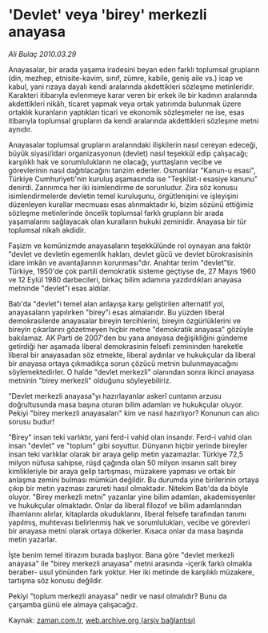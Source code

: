 # 'Devlet' veya 'birey' merkezli anayasa

*Ali Bulaç 2010.03.29*

<tr><td class="metin" colspan="2" style="padding-top: 20px; padding-left: 5px; ">Anayasalar, bir arada yaşama iradesini beyan eden farklı toplumsal grupların (din, mezhep, etnisite-kavim, sınıf, zümre, kabile, geniş aile vs.) icap ve kabul, yani rızaya dayalı kendi aralarında akdettikleri sözleşme metinleridir. Karakteri itibarıyla evlenmeye karar veren bir erkek ile bir kadının aralarında akdettikleri nikâh, ticaret yapmak veya ortak yatırımda bulunmak üzere ortaklık kuranların yaptıkları ticari ve ekonomik sözleşmeler ne ise, esas itibarıyla toplumsal grupların da kendi aralarında akdettikleri sözleşme metni aynıdır.</td></tr><tr><td class="metin" colspan="2" style="padding-top: 20px; padding-left: 5px; "><p> Anayasalar toplumsal grupların aralarındaki ilişkilerin nasıl cereyan edeceği, büyük siyasi/idari organizasyonun (devlet) nasıl teşekkül edip çalışacağı; karşılıklı hak ve sorumlulukların ne olacağı, yurttaşların vecibe ve görevlerinin nasıl dağıtılacağını tanzim ederler. Osmanlılar "Kanun-u esasi", Türkiye Cumhuriyeti'nin kuruluş aşamasında ise "Teşkilat-ı esasiye kanunu" denirdi. Zannımca her iki isimlendirme de sorunludur. Zira söz konusu isimlendirmelerde devletin temel kuruluşunu, örgütlenişini ve işleyişini düzenleyen kurallar mecmuası esas alınmaktadır ki, bizim sözünü ettiğimiz sözleşme metinlerinde öncelik toplumsal farklı grupların bir arada yaşamalarını sağlayacak olan kuralların hukuki zeminidir. Anayasa bir tür toplumsal nikah akdidir.
<p> Faşizm ve komünizmde anayasaların teşekkülünde rol oynayan ana faktör "devlet ve devletin egemenlik hakları, devlet gücü ve devlet bürokrasisinin idare imkân ve avantajlarının korunması"dır. Anahtar terim "devlet"tir. Türkiye, 1950'de çok partili demokratik sisteme geçtiyse de, 27 Mayıs 1960 ve 12 Eylül 1980 darbecileri, birkaç bilim adamına yazdırdıkları anayasa metninde "devlet"i esas aldılar.
<p> Batı'da "devlet"i temel alan anlayışa karşı geliştirilen alternatif yol, anayasaların yapılırken "birey"i esas almalarıdır. Bu yüzden liberal demokrasilerde anayasalar bireyin tercihlerini, bireyin özgürlüklerini ve bireyin çıkarlarını gözetmeyen hiçbir metne "demokratik anayasa" gözüyle bakılamaz. AK Parti de 2007'den bu yana anayasa değişikliğini gündeme getirdiği her aşamada liberal demokrasinin felsefi zemininden hareketle liberal bir anayasadan söz etmekte, liberal aydınlar ve hukukçular da liberal bir anayasa ortaya çıkmadıkça sorun çözücü metnin bulunmayacağını söylemektedirler. O halde "devlet merkezli" olanından sonra ikinci anayasa metninin "birey merkezli" olduğunu söyleyebiliriz.
<p> "Devlet merkezli anayasa"yı hazırlayanlar askerî cuntanın arzusu doğrultusunda masa başına oturan bilim adamları ve hukukçular oluyor. Pekiyi "birey merkezli anayasaları" kim ve nasıl hazırlıyor? Konunun can alıcı sorusu budur!
<p> "Birey" insan teki varlıktır, yani ferd-i vahid olan insandır. Ferd-i vahid olan insan "devlet" ve "toplum" gibi soyuttur. Dünyanın hiçbir yerinde bireyler insan teki varlıklar olarak bir araya gelip metin yazamazlar. Türkiye 72,5 milyon nüfusa sahipse, rüşd çağında olan 50 milyon insanın salt birey kimlikleriyle bir araya gelip tartışması, müzakere yapması ve ortak bir anlaşma zemini bulması mümkün değildir. Bu durumda yine birilerinin ortaya çıkıp bir metin yazması zarureti hasıl olmaktadır. Nitekim Batı'da da böyle oluyor. "Birey merkezli metni" yazanlar yine bilim adamları, akademisyenler ve hukukçular olmaktadır. Onlar da liberal filozof ve bilim adamlarından ilhamlarını alırlar, kitaplarda okuduklarını, liberal felsefe tarafından tanımı yapılmış, muhtevası belirlenmiş hak ve sorumlulukları, vecibe ve görevleri bir anayasa metni olarak ortaya dökerler. Kısaca onlar da masa başında metin yazarlar.
<p> İşte benim temel itirazım burada başlıyor. Bana göre "devlet merkezli anayasa" ile "birey merkezli anayasa" metni arasında -içerik farklı olmakla beraber- usul yönünden fark yoktur. Her iki metinde de karşılıklı müzakere, tartışma söz konusu değildir.
<p> Pekiyi "toplum merkezli anayasa" nedir ve nasıl olmalıdır? Bunu da çarşamba günü ele almaya çalışacağız.<br/></p></p></p></p></p></p></p></td></tr>

Kaynak: [zaman.com.tr](http://zaman.com.tr/yazar.do?yazino=966811), [web.archive.org (arşiv bağlantısı)](http://web.archive.org/web/20100403041812/http://www.zaman.com.tr:80/yazar.do?yazino=966811)
